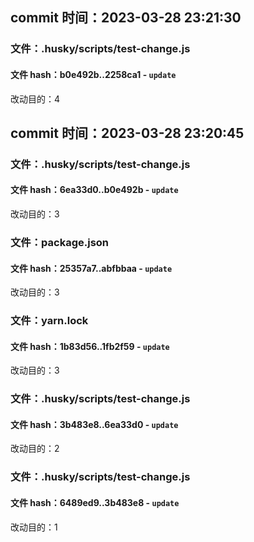 ## commit 时间：2023-03-28 23:21:30

### 文件：.husky/scripts/test-change.js

#### 文件 hash：b0e492b..2258ca1 - `update`

改动目的：4

## commit 时间：2023-03-28 23:20:45

### 文件：.husky/scripts/test-change.js

#### 文件 hash：6ea33d0..b0e492b - `update`

改动目的：3

### 文件：package.json

#### 文件 hash：25357a7..abfbbaa - `update`

改动目的：3

### 文件：yarn.lock

#### 文件 hash：1b83d56..1fb2f59 - `update`

改动目的：3

### 文件：.husky/scripts/test-change.js

#### 文件 hash：3b483e8..6ea33d0 - `update`

改动目的：2

### 文件：.husky/scripts/test-change.js

#### 文件 hash：6489ed9..3b483e8 - `update`

改动目的：1
